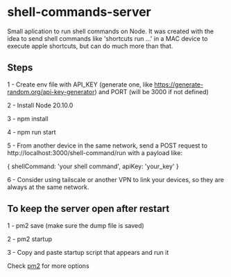 # shell-commands-server

Small aplication to run shell commands on Node. It was created with the idea to send shell commands like 'shortcuts run ...' in a MAC device to execute apple shortcuts, but can do much more than that.

## Steps

1 - Create env file with API_KEY (generate one, like https://generate-random.org/api-key-generator) and PORT (will be 3000 if not defined)

2 - Install Node 20.10.0

3 - npm install

4 - npm run start

5 - From another device in the same network, send a POST request to http://localhost:3000/shell-command/run with a payload like:

{ shellCommand: 'your shell command', apiKey: 'your_key' }

6 - Consider using tailscale or another VPN to link your devices, so they are always at the same network.

## To keep the server open after restart

1 - pm2 save (make sure the dump file is saved)

2 - pm2 startup

3 - Copy and paste startup script that appears and run it

Check [pm2](https://github.com/Unitech/pm2) for more options
